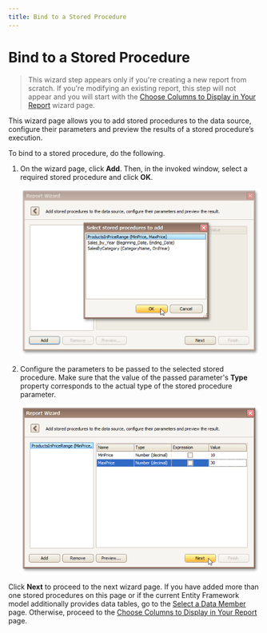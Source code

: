 ```yaml
---
title: Bind to a Stored Procedure
---
```

# Bind to a Stored Procedure
> This wizard step appears only if you're creating a new report from scratch. If you're modifying an existing report, this step will not appear and you will start with the [Choose Columns to Display in Your Report](../choose-columns-to-display-in-your-report.md) wizard page.

This wizard page allows you to add stored procedures to the data source, configure their parameters and preview the results of a stored procedure’s execution.

To bind to a stored procedure, do the following.
1. On the wizard page, click **Add**. Then, in the invoked window, select a required stored procedure and click **OK**.
	
	![RD_ReportWizard_EFBindToStoredProcedure](../../../../../../images/img23796.png)
2. Configure the parameters to be passed to the selected stored procedure. Make sure that the value of the passed parameter's **Type** property corresponds to the actual type of the stored procedure parameter.
	
	![RD_ReportWizard_EFCusttomizeParameners](../../../../../../images/img23797.png)

Click **Next** to proceed to the next wizard page. If you have added more than one stored procedures on this page or if the current Entity Framework model additionally provides data tables, go to the [Select a Data Member](select-a-data-member.md) page. Otherwise, proceed to the [Choose Columns to Display in Your Report](../choose-columns-to-display-in-your-report.md) page.